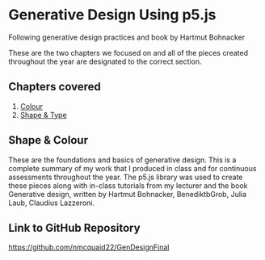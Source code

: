 # Generative Design Using p5.js 
Following generative design practices and book by Hartmut Bohnacker

These are the two chapters we focused on and all of the pieces created throughout the year are designated to the correct section.
## Chapters covered
1. [Colour](P1_COLOUR/)
2. [Shape & Type](P1_SHAPE/)



## Shape & Colour

These are the foundations and basics of generative design. This is a complete summary of my work that I produced in class and for continuous assessments throughout the year. The p5.js library was used to create these pieces along with in-class tutorials from my lecturer and the book Generative design, written by Hartmut Bohnacker, BenediktbGrob, Julia Laub, Claudius Lazzeroni.

## Link to GitHub Repository
https://github.com/nmcquaid22/GenDesignFinal
